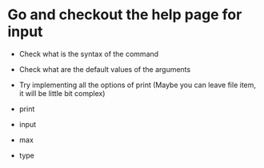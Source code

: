 # Go and checkout the help page for input 

- Check what is the syntax of the command
- Check what are the default values of the arguments
- Try implementing all the options of print (Maybe you can leave file item, it will be little bit complex)

- print
- input
- max
- type
